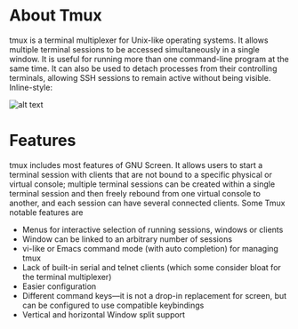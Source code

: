 # About Tmux
tmux is a terminal multiplexer for Unix-like operating systems. It allows multiple terminal sessions to be accessed simultaneously in a single window. It is useful for running more than one command-line program at the same time. It can also be used to detach processes from their controlling terminals, allowing SSH sessions to remain active without being visible.
Inline-style: 

![alt text](https://upload.wikimedia.org/wikipedia/commons/thumb/5/50/Tmux.png/300px-Tmux.png "Logo Title Text 1")


# Features
tmux includes most features of GNU Screen. It allows users to start a terminal session with clients that are not bound to a specific physical or virtual console; multiple terminal sessions can be created within a single terminal session and then freely rebound from one virtual console to another, and each session can have several connected clients. Some Tmux notable features are
* Menus for interactive selection of running sessions, windows or clients
* Window can be linked to an arbitrary number of sessions
* vi-like or Emacs command mode (with auto completion) for managing tmux
* Lack of built-in serial and telnet clients (which some consider bloat for the terminal multiplexer)
* Easier configuration
* Different command keys—it is not a drop-in replacement for screen, but can be configured to use compatible keybindings
* Vertical and horizontal Window split support

